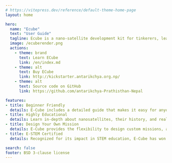 ```yaml
---
# https://vitepress.dev/reference/default-theme-home-page
layout: home

hero:
  name: "Ecube"
  text: "User Guide"
  tagline: Ecube is a nano-satellite development kit for tinkerers, learners and space enthusiasts.
  image: /ecuberender.png
  actions:
    - theme: brand
      text: Learn ECube
      link: /en/index.md
    - theme: alt
      text: Buy ECube
      link: http://kickstarter.antarikchya.org.np/
    - theme: alt
      text: Source code on GitHub
      link: https://github.com/antarikchya-Prathisthan-Nepal

features:
- title: Beginner Friendly
  details: E-Cube includes a detailed guide that makes it easy for anyone to get started, regardless of prior experience. Step-by-step instructions ensure a smooth learning curve.
- title: Highly Educational
  details: Learn in-depth about nanosatellites, their history, and real-world applications. Gain hands-on technical skills such as soldering, circuitry, and programming to build a strong foundation in aerospace engineering.
- title: Design Your Own Mission
  details: E-Cube provides the flexibility to design custom missions, allowing users to experiment, innovate, and tailor their learning experience to specific objectives.
- title: E-STEM Certified
  details: Recognized for its impact in STEM education, E-Cube has won the Pratt & Whitney Global E-STEM Awards 2024, affirming its excellence in fostering hands-on learning and innovation.

search: false
footer: BSD 3-clause license
---
```

<expboards />
<OtherProjects />

<!-- <Redirect to="/en/README.md" /> -->
